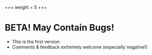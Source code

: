 +++
weight = 5
+++


# BETA! May Contain Bugs!

* This is the first version
* Comments & feedback extremely welcome (especially negative!)

